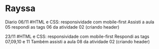 # Rayssa
Diario
06/11
#HTML e CSS: responsividade com mobile-first
Assisti a aula 05 respondi as tags 06 da atividade 02 (criando header)

23/11
#HTML e CSS: responsividade com mobile-first
Respondi as tags 07,09,10 e 11
Também assisti a aula 08 da atividade 02 (criando header)
